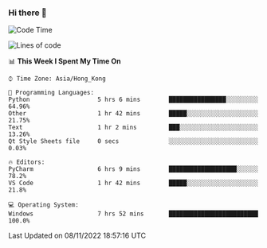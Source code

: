### Hi there 👋

<!--
**RoiexLee/RoiexLee** is a ✨ _special_ ✨ repository because its `README.md` (this file) appears on your GitHub profile.

Here are some ideas to get you started:

- 🔭 I’m currently working on ...
- 🌱 I’m currently learning ...
- 👯 I’m looking to collaborate on ...
- 🤔 I’m looking for help with ...
- 💬 Ask me about ...
- 📫 How to reach me: ...
- 😄 Pronouns: ...
- ⚡ Fun fact: ...
-->

<!--START_SECTION:waka-->
![Code Time](http://img.shields.io/badge/Code%20Time-74%20hrs%201%20min-blue)

![Lines of code](https://img.shields.io/badge/From%20Hello%20World%20I%27ve%20Written-3%20Thousand%20lines%20of%20code-blue)

📊 **This Week I Spent My Time On** 

```text
⌚︎ Time Zone: Asia/Hong_Kong

💬 Programming Languages: 
Python                   5 hrs 6 mins        ████████████████░░░░░░░░░   64.96% 
Other                    1 hr 42 mins        █████░░░░░░░░░░░░░░░░░░░░   21.75% 
Text                     1 hr 2 mins         ███░░░░░░░░░░░░░░░░░░░░░░   13.26% 
Qt Style Sheets file     0 secs              ░░░░░░░░░░░░░░░░░░░░░░░░░   0.03%

🔥 Editors: 
PyCharm                  6 hrs 9 mins        ███████████████████░░░░░░   78.2% 
VS Code                  1 hr 42 mins        █████░░░░░░░░░░░░░░░░░░░░   21.8%

💻 Operating System: 
Windows                  7 hrs 52 mins       █████████████████████████   100.0%

```


 Last Updated on 08/11/2022 18:57:16 UTC
<!--END_SECTION:waka-->
